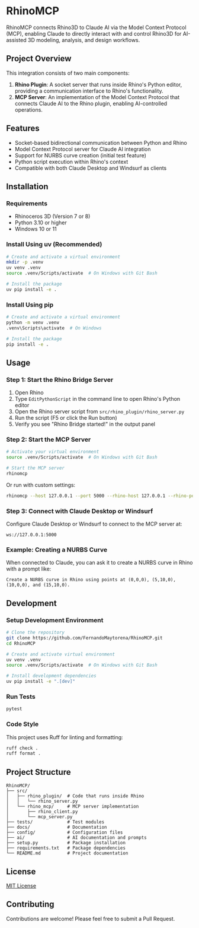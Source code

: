 # RhinoMCP

RhinoMCP connects Rhino3D to Claude AI via the Model Context Protocol (MCP), enabling Claude to directly interact with and control Rhino3D for AI-assisted 3D modeling, analysis, and design workflows.

## Project Overview

This integration consists of two main components:

1. **Rhino Plugin**: A socket server that runs inside Rhino's Python editor, providing a communication interface to Rhino's functionality.
2. **MCP Server**: An implementation of the Model Context Protocol that connects Claude AI to the Rhino plugin, enabling AI-controlled operations.

## Features

- Socket-based bidirectional communication between Python and Rhino
- Model Context Protocol server for Claude AI integration
- Support for NURBS curve creation (initial test feature)
- Python script execution within Rhino's context
- Compatible with both Claude Desktop and Windsurf as clients

## Installation

### Requirements

- Rhinoceros 3D (Version 7 or 8)
- Python 3.10 or higher
- Windows 10 or 11

### Install Using uv (Recommended)

```bash
# Create and activate a virtual environment 
mkdir -p .venv
uv venv .venv
source .venv/Scripts/activate  # On Windows with Git Bash

# Install the package
uv pip install -e .
```

### Install Using pip

```bash
# Create and activate a virtual environment
python -m venv .venv
.venv\Scripts\activate  # On Windows

# Install the package
pip install -e .
```

## Usage

### Step 1: Start the Rhino Bridge Server

1. Open Rhino
2. Type `EditPythonScript` in the command line to open Rhino's Python editor
3. Open the Rhino server script from `src/rhino_plugin/rhino_server.py`
4. Run the script (F5 or click the Run button)
5. Verify you see "Rhino Bridge started!" in the output panel

### Step 2: Start the MCP Server

```bash
# Activate your virtual environment
source .venv/Scripts/activate  # On Windows with Git Bash

# Start the MCP server
rhinomcp
```

Or run with custom settings:

```bash
rhinomcp --host 127.0.0.1 --port 5000 --rhino-host 127.0.0.1 --rhino-port 8888 --debug
```

### Step 3: Connect with Claude Desktop or Windsurf

Configure Claude Desktop or Windsurf to connect to the MCP server at:

```
ws://127.0.0.1:5000
```

### Example: Creating a NURBS Curve

When connected to Claude, you can ask it to create a NURBS curve in Rhino with a prompt like:

```
Create a NURBS curve in Rhino using points at (0,0,0), (5,10,0), (10,0,0), and (15,10,0).
```

## Development

### Setup Development Environment

```bash
# Clone the repository
git clone https://github.com/FernandoMaytorena/RhinoMCP.git
cd RhinoMCP

# Create and activate virtual environment
uv venv .venv
source .venv/Scripts/activate  # On Windows with Git Bash

# Install development dependencies
uv pip install -e ".[dev]"
```

### Run Tests

```bash
pytest
```

### Code Style

This project uses Ruff for linting and formatting:

```bash
ruff check .
ruff format .
```

## Project Structure

```
RhinoMCP/
├── src/
│   ├── rhino_plugin/  # Code that runs inside Rhino
│   │   └── rhino_server.py
│   └── rhino_mcp/     # MCP server implementation
│       ├── rhino_client.py
│       └── mcp_server.py
├── tests/             # Test modules
├── docs/              # Documentation
├── config/            # Configuration files
├── ai/                # AI documentation and prompts
├── setup.py           # Package installation
├── requirements.txt   # Package dependencies
└── README.md          # Project documentation
```

## License

[MIT License](LICENSE)

## Contributing

Contributions are welcome! Please feel free to submit a Pull Request.

